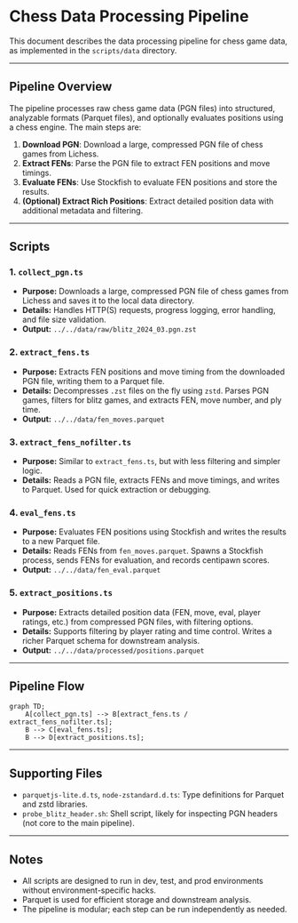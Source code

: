 # Chess Data Processing Pipeline

This document describes the data processing pipeline for chess game data, as implemented in the `scripts/data` directory.

---

## Pipeline Overview

The pipeline processes raw chess game data (PGN files) into structured, analyzable formats (Parquet files), and optionally evaluates positions using a chess engine. The main steps are:

1. **Download PGN**: Download a large, compressed PGN file of chess games from Lichess.
2. **Extract FENs**: Parse the PGN file to extract FEN positions and move timings.
3. **Evaluate FENs**: Use Stockfish to evaluate FEN positions and store the results.
4. **(Optional) Extract Rich Positions**: Extract detailed position data with additional metadata and filtering.

---

## Scripts

### 1. `collect_pgn.ts`
- **Purpose:** Downloads a large, compressed PGN file of chess games from Lichess and saves it to the local data directory.
- **Details:** Handles HTTP(S) requests, progress logging, error handling, and file size validation.
- **Output:** `../../data/raw/blitz_2024_03.pgn.zst`

### 2. `extract_fens.ts`
- **Purpose:** Extracts FEN positions and move timing from the downloaded PGN file, writing them to a Parquet file.
- **Details:** Decompresses `.zst` files on the fly using `zstd`. Parses PGN games, filters for blitz games, and extracts FEN, move number, and ply time.
- **Output:** `../../data/fen_moves.parquet`

### 3. `extract_fens_nofilter.ts`
- **Purpose:** Similar to `extract_fens.ts`, but with less filtering and simpler logic.
- **Details:** Reads a PGN file, extracts FENs and move timings, and writes to Parquet. Used for quick extraction or debugging.

### 4. `eval_fens.ts`
- **Purpose:** Evaluates FEN positions using Stockfish and writes the results to a new Parquet file.
- **Details:** Reads FENs from `fen_moves.parquet`. Spawns a Stockfish process, sends FENs for evaluation, and records centipawn scores.
- **Output:** `../../data/fen_eval.parquet`

### 5. `extract_positions.ts`
- **Purpose:** Extracts detailed position data (FEN, move, eval, player ratings, etc.) from compressed PGN files, with filtering options.
- **Details:** Supports filtering by player rating and time control. Writes a richer Parquet schema for downstream analysis.
- **Output:** `../../data/processed/positions.parquet`

---

## Pipeline Flow

```mermaid
graph TD;
    A[collect_pgn.ts] --> B[extract_fens.ts / extract_fens_nofilter.ts];
    B --> C[eval_fens.ts];
    B --> D[extract_positions.ts];
```

---

## Supporting Files
- `parquetjs-lite.d.ts`, `node-zstandard.d.ts`: Type definitions for Parquet and zstd libraries.
- `probe_blitz_header.sh`: Shell script, likely for inspecting PGN headers (not core to the main pipeline).

---

## Notes
- All scripts are designed to run in dev, test, and prod environments without environment-specific hacks.
- Parquet is used for efficient storage and downstream analysis.
- The pipeline is modular; each step can be run independently as needed. 